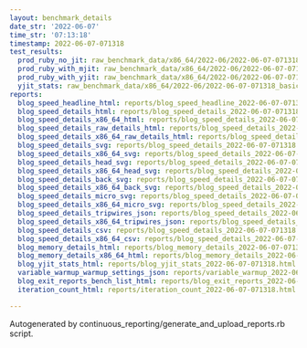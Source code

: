 ```yaml
---
layout: benchmark_details
date_str: '2022-06-07'
time_str: '07:13:18'
timestamp: 2022-06-07-071318
test_results:
  prod_ruby_no_jit: raw_benchmark_data/x86_64/2022-06/2022-06-07-071318_basic_benchmark_prod_ruby_no_jit.json
  prod_ruby_with_mjit: raw_benchmark_data/x86_64/2022-06/2022-06-07-071318_basic_benchmark_prod_ruby_with_mjit.json
  prod_ruby_with_yjit: raw_benchmark_data/x86_64/2022-06/2022-06-07-071318_basic_benchmark_prod_ruby_with_yjit.json
  yjit_stats: raw_benchmark_data/x86_64/2022-06/2022-06-07-071318_basic_benchmark_yjit_stats.json
reports:
  blog_speed_headline_html: reports/blog_speed_headline_2022-06-07-071318.html
  blog_speed_details_html: reports/blog_speed_details_2022-06-07-071318.html
  blog_speed_details_x86_64_html: reports/blog_speed_details_2022-06-07-071318.x86_64.html
  blog_speed_details_raw_details_html: reports/blog_speed_details_2022-06-07-071318.raw_details.html
  blog_speed_details_x86_64_raw_details_html: reports/blog_speed_details_2022-06-07-071318.x86_64.raw_details.html
  blog_speed_details_svg: reports/blog_speed_details_2022-06-07-071318.svg
  blog_speed_details_x86_64_svg: reports/blog_speed_details_2022-06-07-071318.x86_64.svg
  blog_speed_details_head_svg: reports/blog_speed_details_2022-06-07-071318.head.svg
  blog_speed_details_x86_64_head_svg: reports/blog_speed_details_2022-06-07-071318.x86_64.head.svg
  blog_speed_details_back_svg: reports/blog_speed_details_2022-06-07-071318.back.svg
  blog_speed_details_x86_64_back_svg: reports/blog_speed_details_2022-06-07-071318.x86_64.back.svg
  blog_speed_details_micro_svg: reports/blog_speed_details_2022-06-07-071318.micro.svg
  blog_speed_details_x86_64_micro_svg: reports/blog_speed_details_2022-06-07-071318.x86_64.micro.svg
  blog_speed_details_tripwires_json: reports/blog_speed_details_2022-06-07-071318.tripwires.json
  blog_speed_details_x86_64_tripwires_json: reports/blog_speed_details_2022-06-07-071318.x86_64.tripwires.json
  blog_speed_details_csv: reports/blog_speed_details_2022-06-07-071318.csv
  blog_speed_details_x86_64_csv: reports/blog_speed_details_2022-06-07-071318.x86_64.csv
  blog_memory_details_html: reports/blog_memory_details_2022-06-07-071318.html
  blog_memory_details_x86_64_html: reports/blog_memory_details_2022-06-07-071318.x86_64.html
  blog_yjit_stats_html: reports/blog_yjit_stats_2022-06-07-071318.html
  variable_warmup_warmup_settings_json: reports/variable_warmup_2022-06-07-071318.warmup_settings.json
  blog_exit_reports_bench_list_html: reports/blog_exit_reports_2022-06-07-071318.bench_list.html
  iteration_count_html: reports/iteration_count_2022-06-07-071318.html

---
```

Autogenerated by continuous_reporting/generate_and_upload_reports.rb script.
